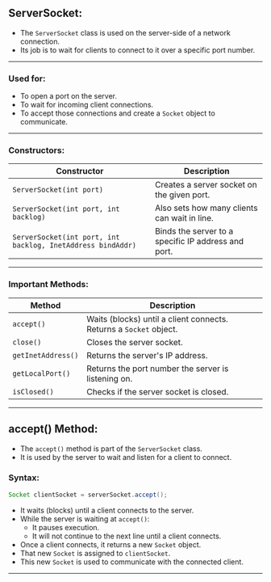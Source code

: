 ## **ServerSocket:**

- The `ServerSocket` class is used on the server-side of a network connection.  
- Its job is to wait for clients to connect to it over a specific port number.

---

### **Used for:**

- To open a port on the server.
- To wait for incoming client connections.
- To accept those connections and create a `Socket` object to communicate.

---

### **Constructors:**

| Constructor | Description |
|-------------|-------------|
| `ServerSocket(int port)` | Creates a server socket on the given port. |
| `ServerSocket(int port, int backlog)` | Also sets how many clients can wait in line. |
| `ServerSocket(int port, int backlog, InetAddress bindAddr)` | Binds the server to a specific IP address and port. |

---

### **Important Methods:**

| Method | Description |
|--------|-------------|
| `accept()` | Waits (blocks) until a client connects. Returns a `Socket` object. |
| `close()` | Closes the server socket. |
| `getInetAddress()` | Returns the server's IP address. |
| `getLocalPort()` | Returns the port number the server is listening on. |
| `isClosed()` | Checks if the server socket is closed. |

---

## **accept() Method:**

- The `accept()` method is part of the `ServerSocket` class.  
- It is used by the server to wait and listen for a client to connect.

### **Syntax:**
```java
Socket clientSocket = serverSocket.accept();
```

- It waits (blocks) until a client connects to the server.
- While the server is waiting at `accept()`:
    - It pauses execution.
    - It will not continue to the next line until a client connects.
- Once a client connects, it returns a new `Socket` object.
- That new `Socket` is assigned to `clientSocket`.
- This new `Socket` is used to communicate with the connected client.

---